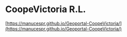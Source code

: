 # CoopeVictoria R.L.
[https://manucespr.github.io/Geoportal-CoopeVictoria/](https://manucespr.github.io/Geoportal-CoopeVictoria/)
